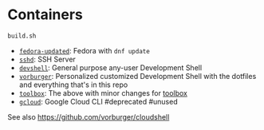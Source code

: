 # Containers

    build.sh

* [`fedora-updated`](fedora-updated/): Fedora with `dnf update`
* [`sshd`](sshd/): SSH Server
* [`devshell`](devshell/): General purpose any-user Development Shell
* [`vorburger`](../): Personalized customized Development Shell with the dotfiles and everything that's in this repo
* [`toolbox`](toolbox/): The above with minor changes for [toolbox](https://github.com/containers/toolbox)
* [`gcloud`](gcloud/): Google Cloud CLI #deprecated #unused


See also https://github.com/vorburger/cloudshell
